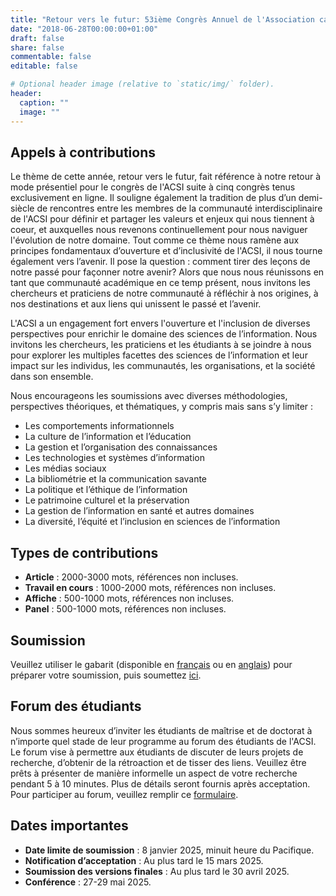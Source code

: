 ```yaml
---
title: "Retour vers le futur: 53ième Congrès Annuel de l'Association canadienne des sciences de l'information"
date: "2018-06-28T00:00:00+01:00"
draft: false
share: false
commentable: false
editable: false

# Optional header image (relative to `static/img/` folder).
header:
  caption: ""
  image: ""
---
```



## Appels à contributions

Le thème de cette année, retour vers le futur, fait référence à notre retour à mode présentiel pour le congrès de l'ACSI suite à cinq congrès tenus exclusivement en ligne. Il souligne également la tradition de plus d’un demi-siècle de rencontres entre les membres de la communauté interdisciplinaire de l'ACSI pour définir et partager les valeurs et enjeux qui nous tiennent à coeur, et auxquelles nous revenons continuellement pour nous naviguer l'évolution de notre domaine. Tout comme ce thème nous ramène aux principes fondamentaux d’ouverture et d’inclusivité de l'ACSI, il nous tourne également vers l’avenir. Il pose la question : comment tirer des leçons de notre passé pour façonner notre avenir? Alors que nous nous réunissons en tant que communauté académique en ce temp présent, nous invitons les chercheurs et praticiens de notre communauté à réfléchir à nos origines, à nos destinations et aux liens qui unissent le passé et l’avenir.

L'ACSI a un engagement fort envers l'ouverture et l'inclusion de diverses perspectives pour enrichir le domaine des sciences de l’information. Nous invitons les chercheurs, les praticiens et les étudiants à se joindre à nous pour explorer les multiples facettes des sciences de l’information et leur impact sur les individus, les communautés, les organisations, et la société dans son ensemble. 

Nous encourageons les soumissions avec diverses méthodologies, perspectives théoriques, et thématiques, y compris mais sans s’y limiter :

- Les comportements informationnels
- La culture de l’information et l’éducation
- La gestion et l’organisation des connaissances
- Les technologies et systèmes d’information
- Les médias sociaux
- La bibliométrie et la communication savante
- La politique et l’éthique de l’information
- Le patrimoine culturel et la préservation
- La gestion de l’information en santé et autres domaines
- La diversité, l’équité et l’inclusion en sciences de l’information


## Types de contributions

- <strong>Article</strong> : 2000-3000 mots, références non incluses.
- <strong>Travail en cours</strong> : 1000-2000 mots, références non incluses.
- <strong>Affiche</strong> : 500-1000 mots, références non incluses.
- <strong>Panel</strong> : 500-1000 mots, références non incluses.

## Soumission

Veuillez utiliser le gabarit (disponible en <a href="https://acsi2025.netlify.app/ACSI2025_modèle.docx">français</a> ou en <a href="https://acsi2025.netlify.app/CAIS2025_template.docx">anglais</a>) pour préparer votre soumission, puis soumettez <a href = "https://journals.library.ualberta.ca/ojs.cais-acsi.ca/index.php/cais-asci/about/submissions">ici</a>.

## Forum des étudiants

Nous sommes heureux d’inviter les étudiants de maîtrise et de doctorat à n’importe quel stade de leur programme au forum des étudiants de l'ACSI. Le forum vise à permettre aux étudiants de discuter de leurs projets de recherche, d’obtenir de la rétroaction et de tisser des liens. Veuillez être prêts à présenter de manière informelle un aspect de votre recherche pendant 5 à 10 minutes. Plus de détails seront fournis après acceptation.
Pour participer au forum, veuillez remplir ce <a href="https://forms.gle/HE3t4gim3XSym6eH9">formulaire</a>.

## Dates importantes 

- <strong>Date limite de soumission</strong> : 8 janvier 2025, minuit heure du Pacifique.
- <strong>Notification d’acceptation</strong> : Au plus tard le 15 mars 2025.
- <strong>Soumission des versions finales</strong> : Au plus tard le 30 avril 2025.
- <strong>Conférence</strong> : 27-29 mai 2025.